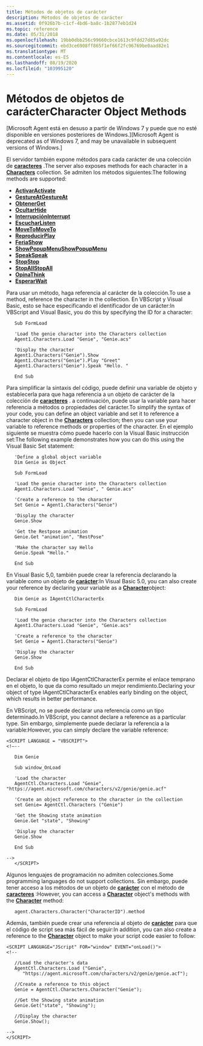 ```yaml
---
title: Métodos de objetos de carácter
description: Métodos de objetos de carácter
ms.assetid: 0f926b7b-c1cf-4bd6-ba8c-1b2877eb1d24
ms.topic: reference
ms.date: 05/31/2018
ms.openlocfilehash: 19bb0dbb256c99660cbce1613c9fdd27d85a92dc
ms.sourcegitcommit: ebd3ce6908ff865f1ef66f2fc96769be0aad82e1
ms.translationtype: MT
ms.contentlocale: es-ES
ms.lasthandoff: 08/19/2020
ms.locfileid: "103995120"
---
```

# <a name="character-object-methods"></a><span data-ttu-id="8f15e-103">Métodos de objetos de carácter</span><span class="sxs-lookup"><span data-stu-id="8f15e-103">Character Object Methods</span></span>

<span data-ttu-id="8f15e-104">\[Microsoft Agent está en desuso a partir de Windows 7 y puede que no esté disponible en versiones posteriores de Windows.\]</span><span class="sxs-lookup"><span data-stu-id="8f15e-104">\[Microsoft Agent is deprecated as of Windows 7, and may be unavailable in subsequent versions of Windows.\]</span></span>

<span data-ttu-id="8f15e-105">El servidor también expone métodos para cada carácter de una colección de [**caracteres**](/windows/desktop/lwef/the-characters-object) .</span><span class="sxs-lookup"><span data-stu-id="8f15e-105">The server also exposes methods for each character in a [**Characters**](/windows/desktop/lwef/the-characters-object) collection.</span></span> <span data-ttu-id="8f15e-106">Se admiten los métodos siguientes:</span><span class="sxs-lookup"><span data-stu-id="8f15e-106">The following methods are supported:</span></span>

-   [<span data-ttu-id="8f15e-107">**Activar**</span><span class="sxs-lookup"><span data-stu-id="8f15e-107">**Activate**</span></span>](activate-method.md)
-   [<span data-ttu-id="8f15e-108">**GestureAt**</span><span class="sxs-lookup"><span data-stu-id="8f15e-108">**GestureAt**</span></span>](gestureat-method.md)
-   [<span data-ttu-id="8f15e-109">**Obtener**</span><span class="sxs-lookup"><span data-stu-id="8f15e-109">**Get**</span></span>](get-method.md)
-   [<span data-ttu-id="8f15e-110">**Ocultar**</span><span class="sxs-lookup"><span data-stu-id="8f15e-110">**Hide**</span></span>](hide-method.md)
-   [<span data-ttu-id="8f15e-111">**Interrupción**</span><span class="sxs-lookup"><span data-stu-id="8f15e-111">**Interrupt**</span></span>](interrupt-method.md)
-   [<span data-ttu-id="8f15e-112">**Escuchar**</span><span class="sxs-lookup"><span data-stu-id="8f15e-112">**Listen**</span></span>](listen-method.md)
-   [<span data-ttu-id="8f15e-113">**MoveTo**</span><span class="sxs-lookup"><span data-stu-id="8f15e-113">**MoveTo**</span></span>](moveto-method.md)
-   [<span data-ttu-id="8f15e-114">**Reproducir**</span><span class="sxs-lookup"><span data-stu-id="8f15e-114">**Play**</span></span>](play-method.md)
-   [<span data-ttu-id="8f15e-115">**Feria**</span><span class="sxs-lookup"><span data-stu-id="8f15e-115">**Show**</span></span>](show-method.md)
-   [<span data-ttu-id="8f15e-116">**ShowPopupMenu**</span><span class="sxs-lookup"><span data-stu-id="8f15e-116">**ShowPopupMenu**</span></span>](showpopupmenu-method.md)
-   [<span data-ttu-id="8f15e-117">**Speak**</span><span class="sxs-lookup"><span data-stu-id="8f15e-117">**Speak**</span></span>](speak-method.md)
-   [<span data-ttu-id="8f15e-118">**Stop**</span><span class="sxs-lookup"><span data-stu-id="8f15e-118">**Stop**</span></span>](stop-method.md)
-   [<span data-ttu-id="8f15e-119">**StopAll**</span><span class="sxs-lookup"><span data-stu-id="8f15e-119">**StopAll**</span></span>](stopall-method.md)
-   [<span data-ttu-id="8f15e-120">**Opina**</span><span class="sxs-lookup"><span data-stu-id="8f15e-120">**Think**</span></span>](think-method.md)
-   [<span data-ttu-id="8f15e-121">**Esperar**</span><span class="sxs-lookup"><span data-stu-id="8f15e-121">**Wait**</span></span>](wait-method.md)

<span data-ttu-id="8f15e-122">Para usar un método, haga referencia al carácter de la colección.</span><span class="sxs-lookup"><span data-stu-id="8f15e-122">To use a method, reference the character in the collection.</span></span> <span data-ttu-id="8f15e-123">En VBScript y Visual Basic, esto se hace especificando el identificador de un carácter:</span><span class="sxs-lookup"><span data-stu-id="8f15e-123">In VBScript and Visual Basic, you do this by specifying the ID for a character:</span></span>


```
   Sub FormLoad

   'Load the genie character into the Characters collection
   Agent1.Characters.Load "Genie", "Genie.acs"

   'Display the character
   Agent1.Characters("Genie").Show
   Agent1.Characters("Genie").Play "Greet"
   Agent1.Characters("Genie").Speak "Hello. "

   End Sub
```



<span data-ttu-id="8f15e-124">Para simplificar la sintaxis del código, puede definir una variable de objeto y establecerla para que haga referencia a un objeto de carácter de la colección de [**caracteres**](/windows/desktop/lwef/the-characters-object) . a continuación, puede usar la variable para hacer referencia a métodos o propiedades del carácter.</span><span class="sxs-lookup"><span data-stu-id="8f15e-124">To simplify the syntax of your code, you can define an object variable and set it to reference a character object in the [**Characters**](/windows/desktop/lwef/the-characters-object) collection; then you can use your variable to reference methods or properties of the character.</span></span> <span data-ttu-id="8f15e-125">En el ejemplo siguiente se muestra cómo puede hacerlo con la Visual Basic instrucción set:</span><span class="sxs-lookup"><span data-stu-id="8f15e-125">The following example demonstrates how you can do this using the Visual Basic Set statement:</span></span>


```
   'Define a global object variable
   Dim Genie as Object

   Sub FormLoad

   'Load the genie character into the Characters collection
   Agent1.Characters.Load "Genie", " Genie.acs"

   'Create a reference to the character
   Set Genie = Agent1.Characters("Genie")

   'Display the character
   Genie.Show

   'Get the Restpose animation
   Genie.Get "animation", "RestPose"

   'Make the character say Hello
   Genie.Speak "Hello."

   End Sub
```



<span data-ttu-id="8f15e-126">En Visual Basic 5,0, también puede crear la referencia declarando la variable como un objeto de [**carácter**](/windows/desktop/lwef/the-characters-object):</span><span class="sxs-lookup"><span data-stu-id="8f15e-126">In Visual Basic 5.0, you can also create your reference by declaring your variable as a [**Character**](/windows/desktop/lwef/the-characters-object)object:</span></span>


```
   Dim Genie as IAgentCtlCharacterEx

   Sub FormLoad

   'Load the genie character into the Characters collection
   Agent1.Characters.Load "Genie", "Genie.acs"

   'Create a reference to the character
   Set Genie = Agent1.Characters("Genie")

   'Display the character
   Genie.Show

   End Sub
```



<span data-ttu-id="8f15e-127">Declarar el objeto de tipo IAgentCtlCharacterEx permite el enlace temprano en el objeto, lo que da como resultado un mejor rendimiento.</span><span class="sxs-lookup"><span data-stu-id="8f15e-127">Declaring your object of type IAgentCtlCharacterEx enables early binding on the object, which results in better performance.</span></span>

<span data-ttu-id="8f15e-128">En VBScript, no se puede declarar una referencia como un tipo determinado.</span><span class="sxs-lookup"><span data-stu-id="8f15e-128">In VBScript, you cannot declare a reference as a particular type.</span></span> <span data-ttu-id="8f15e-129">Sin embargo, simplemente puede declarar la referencia a la variable:</span><span class="sxs-lookup"><span data-stu-id="8f15e-129">However, you can simply declare the variable reference:</span></span>


```
<SCRIPT LANGUAGE = "VBSCRIPT">
<!—--

   Dim Genie
   
   Sub window_OnLoad
   
   'Load the character
   AgentCtl.Characters.Load "Genie", "https://agent.microsoft.com/characters/v2/genie/genie.acf"

   'Create an object reference to the character in the collection
   set Genie= AgentCtl.Characters ("Genie")

   'Get the Showing state animation
   Genie.Get "state", "Showing"

   'Display the character
   Genie.Show

   End Sub

-->
   </SCRIPT>
```



<span data-ttu-id="8f15e-130">Algunos lenguajes de programación no admiten colecciones.</span><span class="sxs-lookup"><span data-stu-id="8f15e-130">Some programming languages do not support collections.</span></span> <span data-ttu-id="8f15e-131">Sin embargo, puede tener acceso a los métodos de un objeto de [**carácter**](/windows/desktop/lwef/the-characters-object) con el método de [**caracteres**](character-method.md) :</span><span class="sxs-lookup"><span data-stu-id="8f15e-131">However, you can access a [**Character**](/windows/desktop/lwef/the-characters-object) object's methods with the [**Character**](character-method.md) method:</span></span>


```
   agent.Characters.Character("CharacterID").method
```



<span data-ttu-id="8f15e-132">Además, también puede crear una referencia al objeto de [**carácter**](/windows/desktop/lwef/the-characters-object) para que el código de script sea más fácil de seguir:</span><span class="sxs-lookup"><span data-stu-id="8f15e-132">In addition, you can also create a reference to the [**Character**](/windows/desktop/lwef/the-characters-object) object to make your script code easier to follow:</span></span>


```
<SCRIPT LANGUAGE="JScript" FOR="window" EVENT="onLoad()">
<!--
   
   //Load the character's data
   AgentCtl.Characters.Load ("Genie", _
      "https://agent.microsoft.com/characters/v2/genie/genie.acf");   

   //Create a reference to this object
   Genie = AgentCtl.Characters.Character("Genie");
   
   //Get the Showing state animation
   Genie.Get("state", "Showing");

   //Display the character
   Genie.Show();

-->
</SCRIPT>
```



 

 